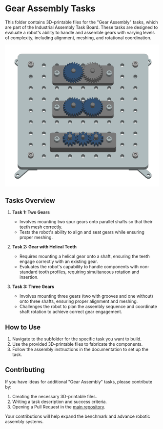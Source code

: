 # Gear Assembly Tasks

This folder contains 3D-printable files for the "Gear Assembly" tasks, which are part of the Industrial Assembly Task Board. These tasks are designed to evaluate a robot's ability to handle and assemble gears with varying levels of complexity, including alignment, meshing, and rotational coordination.

![Gear Assembly Taskboard](source/images/gear_assembly_taskboard_finished.png)

## Tasks Overview

1. **Task 1: Two Gears**
   - Involves mounting two spur gears onto parallel shafts so that their teeth mesh correctly.
   - Tests the robot's ability to align and seat gears while ensuring proper meshing.

2. **Task 2: Gear with Helical Teeth**
   - Requires mounting a helical gear onto a shaft, ensuring the teeth engage correctly with an existing gear.
   - Evaluates the robot's capability to handle components with non-standard tooth profiles, requiring simultaneous rotation and insertion.

3. **Task 3: Three Gears**
   - Involves mounting three gears (two with grooves and one without) onto three shafts, ensuring proper alignment and meshing.
   - Challenges the robot to plan the assembly sequence and coordinate shaft rotation to achieve correct gear engagement.

## How to Use

1. Navigate to the subfolder for the specific task you want to build.
2. Use the provided 3D-printable files to fabricate the components.
3. Follow the assembly instructions in the documentation to set up the task.

## Contributing

If you have ideas for additional "Gear Assembly" tasks, please contribute by:

1. Creating the necessary 3D-printable files.
2. Writing a task description and success criteria.
3. Opening a Pull Request in the [main repository](https://github.com/WBK-Robotics/industrial-assembly-taskboard).

Your contributions will help expand the benchmark and advance robotic assembly systems.